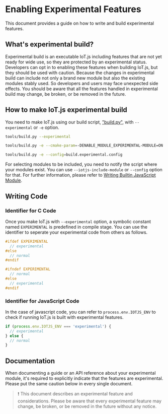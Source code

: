 # Enabling Experimental Features

This document provides a guide on how to write and build experimental features.

## What's experimental build?

Experimental build is an executable IoT.js including features that are not yet ready for wide use, so they are protected by an experimental status. Developers can opt in to enabling these features when building IoT.js, but they should be used with caution. Because the changes in experimental build can include not only a brand new module but also the existing modules stably used. So developers and users may face unexpected side effects. You should be aware that all the features handled in experimental build may change, be broken, or be removed in the future.

## How to make IoT.js experimental build

You need to make IoT.js using our build script, ["build.py"](https://github.com/jerryscript-project/iotjs/blob/master/tools/build.py), with `--experimental` or `-e` option.

 ```bash
 tools/build.py --experimental

 tools/build.py -e --cmake-param=-DENABLE_MODULE_EXPERIMENTAL-MODULE=ON

 tools/build.py -e --config=build.experimental.config
 ```

 For selecting modules to be included, you need to notify the script where your modules exist. You can use `--iotjs-include-module` or `--config` option for that. For further information, please refer to [Writing Builtin JavaScript Module](https://github.com/jerryscript-project/iotjs/blob/master/docs/devs/Writing-New-Builtin-Module.md#writing-builtin-javascript-module).

## Writing Code

### Identifier for C Code

Once you make IoT.js with `--experimental` option, a symbolic constant named `EXPERIMENTAL` is predefined in compile stage. You can use the identifier to seperate your experimental code from others as follows.

```c
#ifdef EXPERIMENTAL
  // experimental
#else
  // normal
#endif

#ifndef EXPERIMENTAL
  // normal
#else
  // experimental
#endif
```

### Identifier for JavaScript Code

In the case of javascript code, you can refer to `process.env.IOTJS_ENV` to check if running IoT.js is built with experimental features.

```javascript
if (process.env.IOTJS_ENV === 'experimental') {
  // experimental
} else {
  // normal
}
```

## Documentation

When documenting a guide or an API reference about your experimental module, it's required to explicitly indicate that the features are experimental. Please put the same caution below in every single document.

> :exclamation: This document describes an experimental feature and considerations. Please be aware that every experimental feature may change, be broken, or be removed in the future without any notice.
